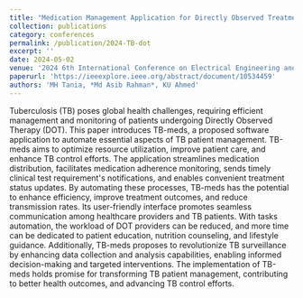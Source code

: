 ```yaml
---
title: "Medication Management Application for Directly Observed Treatment of TB Patients"
collection: publications
category: conferences
permalink: /publication/2024-TB-dot
excerpt: ''
date: 2024-05-02
venue: '2024 6th International Conference on Electrical Engineering and Information & Communication Technology (ICEEICT)'
paperurl: 'https://ieeexplore.ieee.org/abstract/document/10534459'
authors: 'MH Tania, *Md Asib Rahman*, KU Ahmed'
---
```


Tuberculosis (TB) poses global health challenges, requiring efficient management and monitoring of patients undergoing Directly Observed Therapy (DOT). This paper introduces TB-meds, a proposed software application to automate essential aspects of TB patient management. TB-meds aims to optimize resource utilization, improve patient care, and enhance TB control efforts. The application streamlines medication distribution, facilitates medication adherence monitoring, sends timely clinical test requirement's notifications, and enables convenient treatment status updates. By automating these processes, TB-meds has the potential to enhance efficiency, improve treatment outcomes, and reduce transmission rates. Its user-friendly interface promotes seamless communication among healthcare providers and TB patients. With tasks automation, the workload of DOT providers can be reduced, and more time can be dedicated to patient education, nutrition counseling, and lifestyle guidance. Additionally, TB-meds proposes to revolutionize TB surveillance by enhancing data collection and analysis capabilities, enabling informed decision-making and targeted interventions. The implementation of TB-meds holds promise for transforming TB patient management, contributing to better health outcomes, and advancing TB control efforts.

